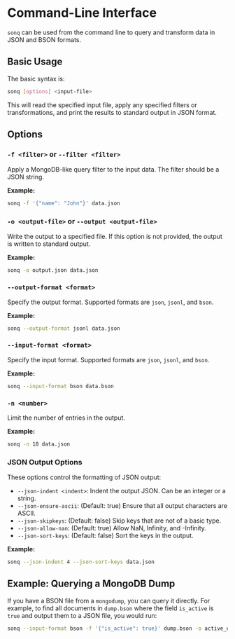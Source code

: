 # Command-Line Interface

`sonq` can be used from the command line to query and transform data in JSON and BSON formats.

## Basic Usage

The basic syntax is:

```bash
sonq [options] <input-file>
```

This will read the specified input file, apply any specified filters or transformations, and print the results to standard output in JSON format.

## Options

### `-f <filter>` or `--filter <filter>`

Apply a MongoDB-like query filter to the input data. The filter should be a JSON string.

**Example:**

```bash
sonq -f '{"name": "John"}' data.json
```

### `-o <output-file>` or `--output <output-file>`

Write the output to a specified file. If this option is not provided, the output is written to standard output.

**Example:**

```bash
sonq -o output.json data.json
```

### `--output-format <format>`

Specify the output format. Supported formats are `json`, `jsonl`, and `bson`.

**Example:**

```bash
sonq --output-format jsonl data.json
```

### `--input-format <format>`

Specify the input format. Supported formats are `json`, `jsonl`, and `bson`.

**Example:**

```bash
sonq --input-format bson data.bson
```

### `-n <number>`

Limit the number of entries in the output.

**Example:**

```bash
sonq -n 10 data.json
```

### JSON Output Options

These options control the formatting of JSON output:

- `--json-indent <indent>`: Indent the output JSON. Can be an integer or a string.
- `--json-ensure-ascii`: (Default: true) Ensure that all output characters are ASCII.
- `--json-skipkeys`: (Default: false) Skip keys that are not of a basic type.
- `--json-allow-nan`: (Default: true) Allow NaN, Infinity, and -Infinity.
- `--json-sort-keys`: (Default: false) Sort the keys in the output.

**Example:**

```bash
sonq --json-indent 4 --json-sort-keys data.json
```

## Example: Querying a MongoDB Dump

If you have a BSON file from a `mongodump`, you can query it directly. For example, to find all documents in `dump.bson` where the field `is_active` is `true` and output them to a JSON file, you would run:

```bash
sonq --input-format bson -f '{"is_active": true}' dump.bson -o active_users.json
```
